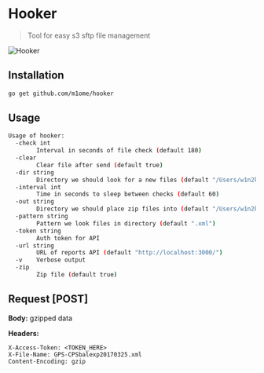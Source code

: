 # Hooker
> Tool for easy s3 sftp file management

![Hooker](http://s4.pikabu.ru/post_img/2015/01/26/1/1422226538_2049899097.png)

## Installation
```bash
go get github.com/m1ome/hooker
```

## Usage
```bash
Usage of hooker:
  -check int
    	Interval in seconds of file check (default 180)
  -clear
    	Clear file after send (default true)
  -dir string
    	Directory we should look for a new files (default "/Users/w1n2k/Work/Golang/src/github.com/m1ome/hooker")
  -interval int
    	Time in seconds to sleep between checks (default 60)
  -out string
    	Directory we should place zip files into (default "/Users/w1n2k/Work/Golang/src/github.com/m1ome/hooker")
  -pattern string
    	Pattern we look files in directory (default ".xml")
  -token string
    	Auth token for API
  -url string
    	URL of reports API (default "http://localhost:3000/")
  -v	Verbose output
  -zip
    	Zip file (default true)
```

## Request [POST]

**Body:** gzipped data

**Headers:**
```
X-Access-Token: <TOKEN_HERE>
X-File-Name: GPS-CPSbalexp20170325.xml
Content-Encoding: gzip
```
